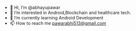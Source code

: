 - 👋 Hi, I’m @abhayupawar
- 👀 I’m interested in Android,Blockchain and healthcare tech.
- 🌱 I’m currently learning Android Development
- 📫 How to reach me pawarabhi513@gmail.com


<!---
abhayupawar/abhayupawar is a ✨ special ✨ repository because its `README.md` (this file) appears on your GitHub profile.
You can click the Preview link to take a look at your changes.
--->
